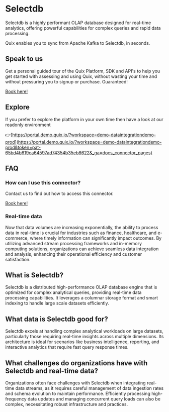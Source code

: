<!--[tech-name]-->
# Selectdb

<!--[blurb-about-tech]-->
Selectdb is a highly performant OLAP database designed for real-time analytics, offering powerful capabilities for complex queries and rapid data processing.

Quix enables you to sync from Apache Kafka <span id="to_or_from">to</span> <span id="techname">Selectdb</span>, in seconds.

## Speak to us

Get a personal guided tour of the Quix Platform, SDK and API's to help you get started with assessing and using Quix, without wasting your time and without pressuring you to signup or purchase. Guaranteed!

[Book here!](https://quix.io/book-a-demo)

## Explore

If you prefer to explore the platform in your own time then have a look at our readonly environment

👉[https://portal.demo.quix.io/?workspace=demo-dataintegrationdemo-prod](https://portal.demo.quix.io/?workspace=demo-dataintegrationdemo-prod&token=pat-65bd4b619ca64597ad74354b35eb8622&_ga=docs_connector_pages)

## FAQ 

### How can I use this connector?

Contact us to find out how to access this connector.

[Book here!](https://quix.io/book-a-demo)

### Real-time data

Now that data volumes are increasing exponentially, the ability to process data in real-time is crucial for industries such as finance, healthcare, and e-commerce, where timely information can significantly impact outcomes. By utilizing advanced stream processing frameworks and in-memory computing solutions, organizations can achieve seamless data integration and analysis, enhancing their operational efficiency and customer satisfaction.

## What is <span id="techname">Selectdb</span>?

<!--[tech-seo-text]-->
Selectdb is a distributed high-performance OLAP database engine that is optimized for complex analytical queries, providing real-time data processing capabilities. It leverages a columnar storage format and smart indexing to handle large scale datasets efficiently.

## What data is <span id="techname">Selectdb</span> good for?

<!--[tech-data-seo-text]-->
Selectdb excels at handling complex analytical workloads on large datasets, particularly those requiring real-time insights across multiple dimensions. Its architecture is ideal for scenarios like business intelligence, reporting, and interactive analytics that require fast query response times.

## What challenges do organizations have with <span id="techname">Selectdb</span> and real-time data?

<!--[tech-challenges-seo-text]-->
Organizations often face challenges with Selectdb when integrating real-time data streams, as it requires careful management of data ingestion rates and schema evolution to maintain performance. Efficiently processing high-frequency data updates and managing concurrent query loads can also be complex, necessitating robust infrastructure and practices.